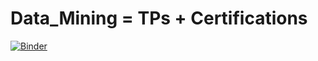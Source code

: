 # Data_Mining = TPs + Certifications
[![Binder](https://mybinder.org/badge_logo.svg)](https://mybinder.org/v2/gh/AhlemBrahmi/Data_Mining/main?labpath=https%3A%2F%2Fgithub.com%2FAhlemBrahmi%2FData_Mining%2Ftree%2Fmain%2FTP1%3A%2520Cleaning%2520Data)

